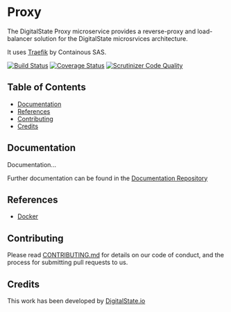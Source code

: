 # Proxy

The DigitalState Proxy microservice provides a reverse-proxy and load-balancer solution for the DigitalState microsrvices architecture.

It uses [Traefik](https://docs.traefik.io/) by Containous SAS.

[![Build Status](https://travis-ci.org/DigitalState/Proxy.svg?branch=develop)](https://travis-ci.org/DigitalState/Proxy)
[![Coverage Status](https://coveralls.io/repos/github/DigitalState/Proxy/badge.svg?branch=develop)](https://coveralls.io/github/DigitalState/Proxy?branch=develop)
[![Scrutinizer Code Quality](https://scrutinizer-ci.com/g/DigitalState/Proxy/badges/quality-score.png?b=develop)](https://scrutinizer-ci.com/g/DigitalState/Proxy/?branch=develop)

## Table of Contents

- [Documentation](#documentation)
- [References](#references)
- [Contributing](#contributing)
- [Credits](#credits)

## Documentation

Documentation...

Further documentation can be found in the [Documentation Repository](https://github.com/DigitalState/Documentation)

## References

- [Docker](references/docker.md)

## Contributing

Please read [CONTRIBUTING.md](CONTRIBUTING.md) for details on our code of conduct, and the process for submitting pull requests to us.

## Credits

This work has been developed by [DigitalState.io](http://digitalstate.io)
